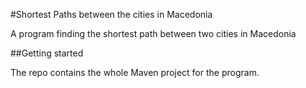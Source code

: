 #Shortest Paths between the cities in Macedonia

A program finding the shortest path between two cities in Macedonia

##Getting started

The repo contains the whole Maven project for the program. 
